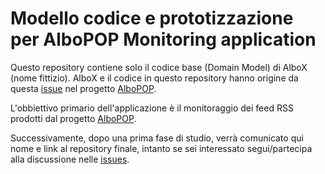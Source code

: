 # Modello codice e prototizzazione per AlboPOP Monitoring application


Questo repository contiene solo il codice base (Domain Model) di AlboX (nome fittizio).
AlboX e il codice in questo repository hanno origine da questa [issue](https://github.com/ondata/albopopTwoDotZero/issues/12) nel progetto [AlboPOP](https://albopop.it).

L'obbiettivo primario dell'applicazione è il monitoraggio dei feed RSS prodotti dal progetto [AlboPOP](https://albopop.it).

Successivamente, dopo una prima fase di studio, verrà comunicato qui nome e link al repository finale, intanto se sei interessato segui/partecipa alla discussione nelle [issues](https://github.com/zerai/albopop-feed-monitor-model/issues).  